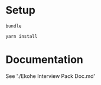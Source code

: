 # Setup

```shell
bundle
```

```shell
yarn install
```

# Documentation

See './Ekohe Interview Pack Doc.md'